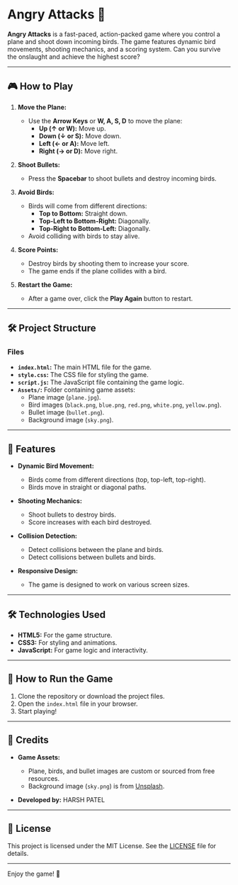 # Angry Attacks 🚀

**Angry Attacks** is a fast-paced, action-packed game where you control a plane and shoot down incoming birds. The game features dynamic bird movements, shooting mechanics, and a scoring system. Can you survive the onslaught and achieve the highest score?

---

## 🎮 How to Play

1. **Move the Plane:**
   - Use the **Arrow Keys** or **W, A, S, D** to move the plane:
     - **Up (↑ or W):** Move up.
     - **Down (↓ or S):** Move down.
     - **Left (← or A):** Move left.
     - **Right (→ or D):** Move right.

2. **Shoot Bullets:**
   - Press the **Spacebar** to shoot bullets and destroy incoming birds.

3. **Avoid Birds:**
   - Birds will come from different directions:
     - **Top to Bottom:** Straight down.
     - **Top-Left to Bottom-Right:** Diagonally.
     - **Top-Right to Bottom-Left:** Diagonally.
   - Avoid colliding with birds to stay alive.

4. **Score Points:**
   - Destroy birds by shooting them to increase your score.
   - The game ends if the plane collides with a bird.

5. **Restart the Game:**
   - After a game over, click the **Play Again** button to restart.

---

## 🛠️ Project Structure

### Files
- **`index.html`:** The main HTML file for the game.
- **`style.css`:** The CSS file for styling the game.
- **`script.js`:** The JavaScript file containing the game logic.
- **`Assets/`:** Folder containing game assets:
  - Plane image (`plane.jpg`).
  - Bird images (`black.png`, `blue.png`, `red.png`, `white.png`, `yellow.png`).
  - Bullet image (`bullet.png`).
  - Background image (`sky.png`).

---

## 🚀 Features

- **Dynamic Bird Movement:**
  - Birds come from different directions (top, top-left, top-right).
  - Birds move in straight or diagonal paths.

- **Shooting Mechanics:**
  - Shoot bullets to destroy birds.
  - Score increases with each bird destroyed.

- **Collision Detection:**
  - Detect collisions between the plane and birds.
  - Detect collisions between bullets and birds.

- **Responsive Design:**
  - The game is designed to work on various screen sizes.

---

## 🛠️ Technologies Used

- **HTML5:** For the game structure.
- **CSS3:** For styling and animations.
- **JavaScript:** For game logic and interactivity.

---

## 🎯 How to Run the Game

1. Clone the repository or download the project files.
2. Open the `index.html` file in your browser.
3. Start playing!

---

## 📝 Credits

- **Game Assets:**
  - Plane, birds, and bullet images are custom or sourced from free resources.
  - Background image (`sky.png`) is from [Unsplash](https://unsplash.com/).

- **Developed by:** HARSH PATEL

---

## 📜 License

This project is licensed under the MIT License. See the [LICENSE](LICENSE) file for details.

---

Enjoy the game! 🚀
